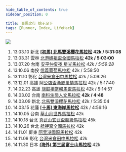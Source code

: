 ```yaml
---
hide_table_of_contents: true
sidebar_position: 0

title: 百馬之行 始于足下
tags: [Runner, Index, LifeHack]
---
```

![](https://lh6.googleusercontent.com/-bXVxjAFi8VE/Ue5QMgfHD0I/AAAAAAAAA24/vpuR7IbEWVY/w537-h716-no/IMG_1492.JPG)

01.  13.03.10 新北 [__[初馬] 北馬雙溪櫻花馬拉松__](#) __42k / 5:31:08__
02.  13.03.31 雲林 [北港媽祖盃全國馬拉松](#) __42k / 5:03:00__
03.  13.07.20 台南 [安平仲夏夜 星光馬拉松](130720_starlight-marathon.md) _42k / 5:59:28_
04.  13.10.06 南投 [信義葡萄馬拉松](#) 42k / 5:58:50
05.  13.11.10 彰化 [台灣米倉田中馬拉松](131110_changhua-tianzhong.md) 42k / 5:09:26
06.  13.12.01 高雄 [阿公店盃漁鄉風情馬拉松](131201_gangshan.md) 42k / 5:17:40
07.  14.02.23 高雄 [旗鼓相當報馬盃馬拉松](140223_cishan.md) 42k / 5:14:57
08.  14.03.02 台南 [南科生態人文馬拉松](140302_tainan-stsp.md) __42k / 4:48__
09.  14.03.09 新北 [北馬雙溪櫻花馬拉松](140309_cherry-blossom-blvd-marathon.md) 42k / 5:35:04
10.  14.03.15 花蓮 [__[十馬] 東海岸馬拉松__](140315_east-coast.md) 42k / 4:56:16
11.  14.10.05 台南 [草山月世界馬拉松](#) 42k
12.  14.10.18 台北 [真武山玄武盃超級馬拉松](#) 45k
13.  14.10.26 台北 [艋舺盃全國馬拉松](#) 42k
14.  14.11.01 屏東 [阿里港國際馬拉松](#) 42k
15.  14.11.09 彰化 [台灣米倉田中馬拉松](#) 42k
16.  14.11.30 日本 [__(海外) 第三屆富士山馬拉松__](#) 42k
